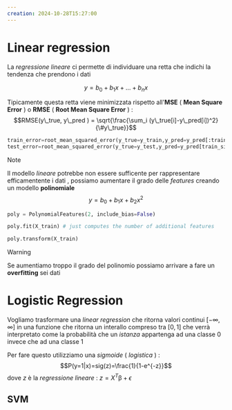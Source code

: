 ```yaml
---
creation: 2024-10-28T15:27:00
---
```

# Linear regression

La *regressione lineare* ci permette di individuare una retta che indichi la tendenza che prendono i dati 

$$y = b_0 + b_1x+\dots + b_nx$$

Tipicamente questa retta viene minimizzata rispetto all'**MSE** ( **Mean Square Error** ) o **RMSE** ( **Root Mean Square Error** ) : 
$$RMSE(y\_true, y\_pred ) = \sqrt{\frac{\sum_i (y\_true[i]-y\_pred[i])^2}{\#y\_true}}$$
```python
train_error=root_mean_squared_error(y_true=y_train,y_pred=y_pred[:train_size])
test_error=root_mean_squared_error(y_true=y_test,y_pred=y_pred[train_size:])
```

>[!note] 
>Il modello *lineare* potrebbe non essere sufficente per rappresentare efficamentente i dati , possiamo aumentare il grado delle *features* creando un modello **polinomiale**
>$$y = b_0 + b_1x+b_2x^2$$
>
>```python
>poly = PolynomialFeatures(2, include_bias=False)
>
>poly.fit(X_train) # just computes the number of additional features
>
>poly.transform(X_train)
>```

>[!warning] 
>Se aumentiamo troppo il grado del polinomio possiamo arrivare a fare un **overfitting** sei dati 
# Logistic Regression

Vogliamo trasformare una *linear regression* che ritorna valori continui $[-\infty , \infty]$ in una funzione che ritorna un interallo compreso tra $[0,1]$ che verrà interpretato come la probabilità che un *istanza* appartenga ad una classe $0$ invece che ad una classe $1$  

Per fare questo utilizziamo una *sigmoide* ( *logistica* ) : 
$$P(y=1|x)=sig(z)=\frac{1}{1-e^{-z}}$$
dove $z$ è la *regressione lineare* : $z = X^T\upbeta + \epsilon$

## SVM